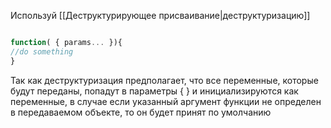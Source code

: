 Используй [[Деструктурирующее присваивание|деструктуризацию]]

```js

function( { params... }){
//do something
}
```

Так как деструктуризация предполагает, что все переменные, которые будут переданы, попадут в параметры { } и инициализируются как переменные, в случае если указанный аргумент функции не определен в передаваемом объекте, то он будет принят по умолчанию